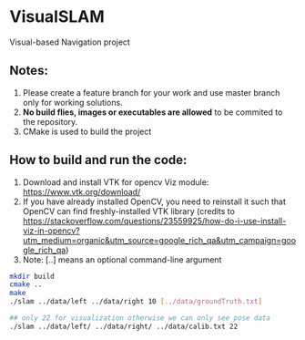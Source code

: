# VisualSLAM
Visual-based Navigation project

## Notes:
1. Please create a feature branch for your work and use master branch only for working solutions. 
2. **No build flies, images or executables are allowed** to be commited to the repository.
3. CMake is used to build the project

## How to build and run the code:
1. Download and install VTK for opencv Viz module: https://www.vtk.org/download/
2. If you have already installed OpenCV, you need to reinstall it such that OpenCV can find freshly-installed VTK library (credits to https://stackoverflow.com/questions/23559925/how-do-i-use-install-viz-in-opencv?utm_medium=organic&utm_source=google_rich_qa&utm_campaign=google_rich_qa)
3. Note: [..] means an optional command-line argument
```bash
mkdir build
cmake ..
make
./slam ../data/left ../data/right 10 [../data/groundTruth.txt]

## only 22 for visualization otherwise we can only see pose data
./slam ../data/left/ ../data/right/ ../data/calib.txt 22
```


